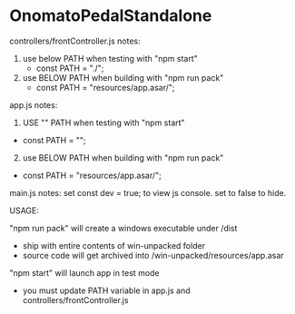 # OnomatoPedalStandalone

controllers/frontController.js notes:

1. use below PATH when testing with "npm start"
    - const PATH = "./";
2. use BELOW PATH when building with "npm run pack"
    - const PATH = "resources/app.asar/";

app.js notes:

1. USE "" PATH when testing with "npm start"
  - const PATH = "";
2. use BELOW PATH when building with "npm run pack"
  - const PATH = "resources/app.asar/";


main.js notes:
set const dev = true; to view js console.  set to false to hide.

USAGE:

"npm run pack" will create a windows executable under /dist
  - ship with entire contents of win-unpacked folder
  - source code will get archived into /win-unpacked/resources/app.asar

"npm start" will launch app in test mode
  - you must update PATH variable in app.js and controllers/frontController.js